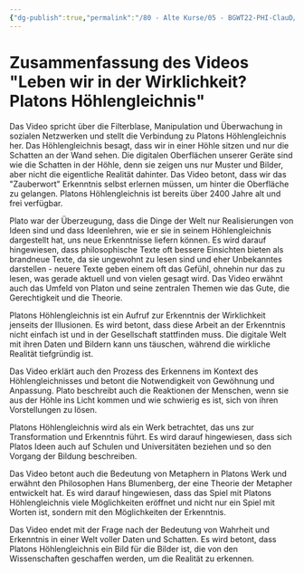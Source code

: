 ```yaml
---
{"dg-publish":true,"permalink":"/80 - Alte Kurse/05 - BGWT22-PHI-ClauD/05 - Erkenntnistheorie/03a - Zusammenfassung Video Scobel/","noteIcon":""}
---
```


# Zusammenfassung des Videos "Leben wir in der Wirklichkeit? Platons Höhlengleichnis"

Das Video spricht über die Filterblase, Manipulation und Überwachung in sozialen Netzwerken und stellt die Verbindung zu Platons Höhlengleichnis her. Das Höhlengleichnis besagt, dass wir in einer Höhle sitzen und nur die Schatten an der Wand sehen. Die digitalen Oberflächen unserer Geräte sind wie die Schatten in der Höhle, denn sie zeigen uns nur Muster und Bilder, aber nicht die eigentliche Realität dahinter. Das Video betont, dass wir das "Zauberwort" Erkenntnis selbst erlernen müssen, um hinter die Oberfläche zu gelangen. Platons Höhlengleichnis ist bereits über 2400 Jahre alt und frei verfügbar.

Plato war der Überzeugung, dass die Dinge der Welt nur Realisierungen von Ideen sind und dass Ideenlehren, wie er sie in seinem Höhlengleichnis dargestellt hat, uns neue Erkenntnisse liefern können. Es wird darauf hingewiesen, dass philosophische Texte oft bessere Einsichten bieten als brandneue Texte, da sie ungewohnt zu lesen sind und eher Unbekanntes darstellen - neuere Texte geben einem oft das Gefühl, ohnehin nur das zu lesen, was gerade aktuell und von vielen gesagt wird. Das Video erwähnt auch das Umfeld von Platon und seine zentralen Themen wie das Gute, die Gerechtigkeit und die Theorie.

Platons Höhlengleichnis ist ein Aufruf zur Erkenntnis der Wirklichkeit jenseits der Illusionen. Es wird betont, dass diese Arbeit an der Erkenntnis nicht einfach ist und in der Gesellschaft stattfinden muss. Die digitale Welt mit ihren Daten und Bildern kann uns täuschen, während die wirkliche Realität tiefgründig ist.

Das Video erklärt auch den Prozess des Erkennens im Kontext des Höhlengleichnisses und betont die Notwendigkeit von Gewöhnung und Anpassung. Plato beschreibt auch die Reaktionen der Menschen, wenn sie aus der Höhle ins Licht kommen und wie schwierig es ist, sich von ihren Vorstellungen zu lösen.

Platons Höhlengleichnis wird als ein Werk betrachtet, das uns zur Transformation und Erkenntnis führt. Es wird darauf hingewiesen, dass sich Platos Ideen auch auf Schulen und Universitäten beziehen und so den Vorgang der Bildung beschreiben.

Das Video betont auch die Bedeutung von Metaphern in Platons Werk und erwähnt den Philosophen Hans Blumenberg, der eine Theorie der Metapher entwickelt hat. Es wird darauf hingewiesen, dass das Spiel mit Platons Höhlengleichnis viele Möglichkeiten eröffnet und nicht nur ein Spiel mit Worten ist, sondern mit den Möglichkeiten der Erkenntnis.

Das Video endet mit der Frage nach der Bedeutung von Wahrheit und Erkenntnis in einer Welt voller Daten und Schatten. Es wird betont, dass Platons Höhlengleichnis ein Bild für die Bilder ist, die von den Wissenschaften geschaffen werden, um die Realität zu erkennen.